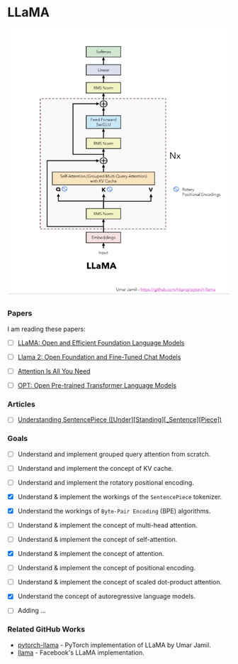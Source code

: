 # **LLaMA**
![](llama.png)


### **Papers**  
I am reading these papers:
- [ ] [LLaMA: Open and Efficient Foundation Language Models](https://ai.meta.com/research/publications/llama-open-and-efficient-foundation-language-models/)
- [ ] [Llama 2: Open Foundation and Fine-Tuned Chat Models](https://ai.meta.com/research/publications/llama-2-open-foundation-and-fine-tuned-chat-models/)
- [ ] [Attention Is All You Need](https://arxiv.org/abs/1706.03762)
- [ ] [OPT: Open Pre-trained Transformer Language Models](https://arxiv.org/abs/2205.01068)


### **Articles**
- [ ] [Understanding SentencePiece ([Under][Standing][_Sentence][Piece])](https://colabdoge.medium.com/understanding-sentencepiece-under-standing-sentence-piece-ac8da59f6b08)


### **Goals**
- [ ] Understand and implement grouped query attention from scratch.
- [ ] Understand and implement the concept of KV cache.
- [ ] Understand and implement the rotatory positional encoding.
- [x] Understand & implement the workings of the `SentencePiece` tokenizer.
- [x] Understand the workings of `Byte-Pair Encoding` (BPE) algorithms. 
- [ ] Understand & implement the concept of multi-head attention.
- [ ] Understand & implement the concept of self-attention.
- [x] Understand & implement the concept of attention.
- [ ] Understand & implement the concept of positional encoding.
- [ ] Understand & implement the concept of scaled dot-product attention.
- [x] Understand the concept of autoregressive language models.
- [ ] Adding ...


### **Related GitHub Works**
- [pytorch-llama](https://github.com/hkproj/pytorch-llama/tree/main) - PyTorch implementation of LLaMA by Umar Jamil.
- [llama](https://github.com/facebookresearch/llama) - Facebook's LLaMA implementation.